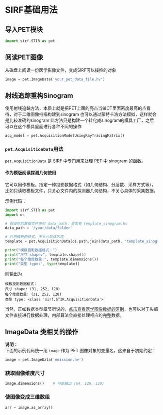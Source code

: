 # SIRF基础用法


## 导入PET模块

```python
import sirf.STIR as pet
```


## 阅读PET图像

从磁盘上阅读一份医学影像文件，变成SIRF可以操控的对象
```python
image = pet.ImageData('your_pet_data_file.hv')
```


## 射线追踪重构Sinogram

使用射线追踪方法，本质上就是把PET上面的亮点当做CT里面密度最高的点看待，对于二维图像扫描构建到sinogram
也可以通过蒙特卡洛方法模拟，这样就会是比较准确的sinogram
此方法只是构建一个转化成sinogram的模具工厂，之后可以在这个模具里面进行各种不同的操作

```python
acq_model = pet.AcquisitionModelUsingRayTracingMatrix()
```


### `pet.AcquisitionData`用法

`pet.AcquisitionData` 是 SIRF 中专门用来处理 PET 中 sinogram 的函数。

#### 作为模版阅读探测几何使用

它可以用作模板，指定一种投影数据格式（如几何结构、分层数、采样方式等），比如只读取模板文件，只关心文件内的探测器几何结构，不关心具体的采集数据。

示例代码：

```python
import sirf.STIR as pet
import os

# 假设你的数据文件夹叫 data_path，里面有 template_sinogram.hs
data_path = '/your/data/folder'

# 只用模板的格式，不关心具体内容
template = pet.AcquisitionData(os.path.join(data_path, 'template_sinogram.hs'))#其中os.path.join表示用完美方式缝合路径和文件

print("模板投影数据格式：")
print("尺寸 shape:", template.shape())
print("每个维度数量:", template.dimensions())
print("类型 type:", type(template))
```

则输出为

```text
模板投影数据格式：
尺寸 shape: (31, 252, 128)
每个维度数量: (31, 252, 128)
类型 type: <class 'sirf.STIR.AcquisitionData'>
```
当然，正如数据类型章节所说的，[点击查看医学图像数据的区别](/docs/nukmed/recon/sirf/pictype.md/)，也可以对于头部文件直接进行数据处理，内部算法会直接处理相应的完整数据。



## ImageData 类相关的操作

**说明：**  
下面的示例代码统一用 `image` 作为 PET 图像对象的变量名，这来自于初始约定：

```python
image = pet.ImageData('emission.hv')
```


### 获取图像维度尺寸

```python
image.dimensions()    # 可能输出 (64, 128, 128)
```


### 使图像变成三维数组

```python
arr = image.as_array()
```

